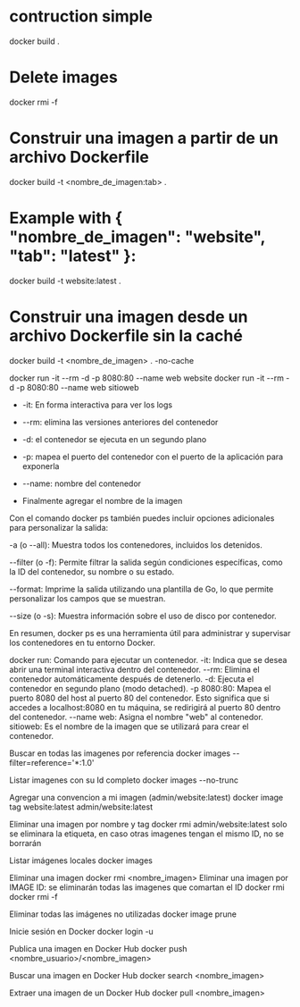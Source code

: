 

# contruction simple
docker build .

# Delete images
docker rmi -f <IMAGE ID>

# Construir una imagen a partir de un archivo Dockerfile 
docker build -t <nombre_de_imagen:tab> .
# Example with { "nombre_de_imagen": "website", "tab": "latest" }:
docker build -t website:latest .

# Construir una imagen desde un archivo Dockerfile sin la caché 
docker build -t <nombre_de_imagen> . -no-cache 

docker run -it --rm -d -p 8080:80 --name web website
docker run -it --rm -d -p 8080:80 --name web sitioweb

- -it: En forma interactiva para ver los logs

- --rm: elimina las versiones anteriores del contenedor

- -d: el contenedor se ejecuta en un segundo plano

- -p: mapea el puerto del contenedor con el puerto de la aplicación para exponerla

- --name: nombre del contenedor

- Finalmente agregar el nombre de la imagen


Con el comando docker ps también puedes incluir opciones adicionales para personalizar la salida:

-a (o --all): Muestra todos los contenedores, incluidos los detenidos.

--filter (o -f): Permite filtrar la salida según condiciones específicas, como la ID del contenedor, su nombre o su estado.

--format: Imprime la salida utilizando una plantilla de Go, lo que permite personalizar los campos que se muestran.

--size (o -s): Muestra información sobre el uso de disco por contenedor.

En resumen, docker ps es una herramienta útil para administrar y supervisar los contenedores en tu entorno Docker.


docker run: Comando para ejecutar un contenedor. -it: Indica que se desea abrir una terminal interactiva dentro del contenedor. --rm: Elimina el contenedor automáticamente después de detenerlo. -d: Ejecuta el contenedor en segundo plano (modo detached). -p 8080:80: Mapea el puerto 8080 del host al puerto 80 del contenedor. Esto significa que si accedes a localhost:8080 en tu máquina, se redirigirá al puerto 80 dentro del contenedor. --name web: Asigna el nombre "web" al contenedor. sitioweb: Es el nombre de la imagen que se utilizará para crear el contenedor.


Buscar en todas las imagenes por referencia
docker images --filter=reference='*:1.0'

Listar imagenes con su Id completo
docker images --no-trunc

Agregar una convencion a mi imagen (admin/website:latest)
docker image tag website:latest admin/website:latest

Eliminar una imagen por nombre y tag
docker rmi admin/website:latest
solo se eliminara la etiqueta, en caso otras imagenes tengan el mismo ID, no se borrarán





Listar imágenes locales 
docker images 

Eliminar una imagen 
docker rmi <nombre_imagen> 
Eliminar una imagen por IMAGE ID: se eliminarán todas las imagenes que comartan el ID
docker rmi <IMAGE ID> 
docker rmi -f <IMAGE ID> 


Eliminar todas las imágenes no utilizadas 
docker image prune 

Inicie sesión en Docker 
docker login -u <nombredeusuario> 

Publica una imagen en Docker Hub 
docker push <nombre_usuario>/<nombre_imagen> 

Buscar una imagen en Docker Hub 
docker search <nombre_imagen> 

Extraer una imagen de un Docker Hub 
docker pull <nombre_imagen>




